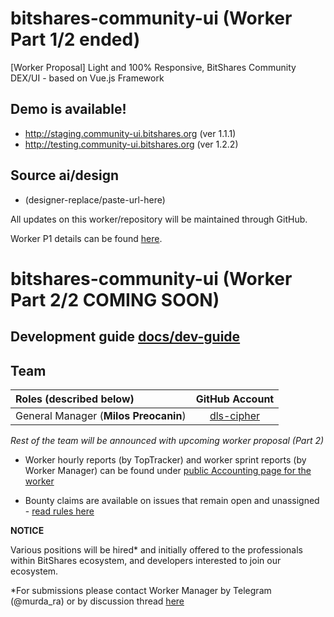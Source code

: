 # bitshares-community-ui (Worker Part 1/2 ended)
[Worker Proposal] Light and 100% Responsive, BitShares Community DEX/UI - based on Vue.js Framework

## Demo is available!

- http://staging.community-ui.bitshares.org (ver 1.1.1)
- http://testing.community-ui.bitshares.org (ver 1.2.2)

## Source ai/design

- (designer-replace/paste-url-here)

All updates on this worker/repository will be maintained through GitHub. 

Worker P1 details can be found [here](https://www.bitshares.foundation/workers/2018-08-trusty-community-ui-p1).

# bitshares-community-ui (Worker Part 2/2 COMING SOON)

## Development guide [docs/dev-guide](docs/dev-guide.md)

## Team 

| Roles (described below)             | GitHub Account |
|:---------------------------------- |:-------------:|
| General Manager (**Milos Preocanin**)   |  [dls-cipher](https://github.com/dls-cipher)     |

*Rest of the team will be announced with upcoming worker proposal (Part 2)*

- Worker hourly reports (by TopTracker) and worker sprint reports (by Worker Manager) can be found under [public Accounting page for the worker](https://workers.bitshares.foundation/201808-trusty-community-ui-p1)

- Bounty claims are available on issues that remain open and unassigned - [read rules here](https://github.com/bitshares/bitshares-community-ui/blob/master/BOUNTY-RULES.md)

**NOTICE**

Various positions will be hired* and initially offered to the professionals within BitShares ecosystem, and developers interested to join our ecosystem.


*For submissions please contact Worker Manager by Telegram (@murda_ra) or by discussion thread [here](https://bitsharestalk.org/index.php?topic=26873.0)
